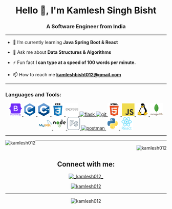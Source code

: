 <h1 align="center">Hello 👋, I'm Kamlesh Singh Bisht</h1>

<h3 align="center">A Software Engineer from India</h3>

<hr>

- 🌱 I’m currently learning **Java Spring Boot & React**
  
<!-- - 🔭 And I’m currently working on **Large Language Models**  -->

<!-- - 🌱 I’m currently learning **Full Stack Development** -->

<!-- - 👯 I’m looking to collaborate on **Stock Price Prediction System** -->
<!-- - 👯 I’m looking to collaborate on **Deep Learning** -->

<!-- - 💬 Ask me about **C++/DSA/CP -->
- 💬 Ask me about **Data Structures & Algorithms**

- ⚡ Fun fact **I can type at a speed of 100 words per minute.**

- 📫 How to reach me **kamleshbisht012@gmail.com** 
<hr>

<h3 align="left">Languages and Tools:</h3>
<p align="center"> <a href="https://getbootstrap.com" target="_blank" rel="noreferrer"> <img src="https://raw.githubusercontent.com/devicons/devicon/master/icons/bootstrap/bootstrap-plain-wordmark.svg" alt="bootstrap" width="40" height="40"/> </a> <a href="https://www.cprogramming.com/" target="_blank" rel="noreferrer"> <img src="https://raw.githubusercontent.com/devicons/devicon/master/icons/c/c-original.svg" alt="c" width="40" height="40"/> </a> <a href="https://www.w3schools.com/cpp/" target="_blank" rel="noreferrer"> <img src="https://raw.githubusercontent.com/devicons/devicon/master/icons/cplusplus/cplusplus-original.svg" alt="cplusplus" width="40" height="40"/> </a> <a href="https://www.w3schools.com/css/" target="_blank" rel="noreferrer"> <img src="https://raw.githubusercontent.com/devicons/devicon/master/icons/css3/css3-original-wordmark.svg" alt="css3" width="40" height="40"/> </a> <a href="https://expressjs.com" target="_blank" rel="noreferrer"> <img src="https://raw.githubusercontent.com/devicons/devicon/master/icons/express/express-original-wordmark.svg" alt="express" width="40" height="40"/> </a> <a href="https://flask.palletsprojects.com/" target="_blank" rel="noreferrer"> <img src="https://www.vectorlogo.zone/logos/pocoo_flask/pocoo_flask-icon.svg" alt="flask" width="40" height="40"/> </a> <a href="https://git-scm.com/" target="_blank" rel="noreferrer"> <img src="https://www.vectorlogo.zone/logos/git-scm/git-scm-icon.svg" alt="git" width="40" height="40"/> </a> <a href="https://www.w3.org/html/" target="_blank" rel="noreferrer"> <img src="https://raw.githubusercontent.com/devicons/devicon/master/icons/html5/html5-original-wordmark.svg" alt="html5" width="40" height="40"/> </a> <a href="https://developer.mozilla.org/en-US/docs/Web/JavaScript" target="_blank" rel="noreferrer"> <img src="https://raw.githubusercontent.com/devicons/devicon/master/icons/javascript/javascript-original.svg" alt="javascript" width="40" height="40"/> </a> <a href="https://www.linux.org/" target="_blank" rel="noreferrer"> <img src="https://raw.githubusercontent.com/devicons/devicon/master/icons/linux/linux-original.svg" alt="linux" width="40" height="40"/> </a> <a href="https://www.mongodb.com/" target="_blank" rel="noreferrer"> <img src="https://raw.githubusercontent.com/devicons/devicon/master/icons/mongodb/mongodb-original-wordmark.svg" alt="mongodb" width="40" height="40"/> </a> <a href="https://www.mysql.com/" target="_blank" rel="noreferrer"> <img src="https://raw.githubusercontent.com/devicons/devicon/master/icons/mysql/mysql-original-wordmark.svg" alt="mysql" width="40" height="40"/> </a> <a href="https://nodejs.org" target="_blank" rel="noreferrer"> <img src="https://raw.githubusercontent.com/devicons/devicon/master/icons/nodejs/nodejs-original-wordmark.svg" alt="nodejs" width="40" height="40"/> </a> <a href="https://www.photoshop.com/en" target="_blank" rel="noreferrer"> <img src="https://raw.githubusercontent.com/devicons/devicon/master/icons/photoshop/photoshop-line.svg" alt="photoshop" width="40" height="40"/> </a> <a href="https://postman.com" target="_blank" rel="noreferrer"> <img src="https://www.vectorlogo.zone/logos/getpostman/getpostman-icon.svg" alt="postman" width="40" height="40"/> </a> <a href="https://www.python.org" target="_blank" rel="noreferrer"> <img src="https://raw.githubusercontent.com/devicons/devicon/master/icons/python/python-original.svg" alt="python" width="40" height="40"/> </a> <a href="https://reactjs.org/" target="_blank" rel="noreferrer"> <img src="https://raw.githubusercontent.com/devicons/devicon/master/icons/react/react-original-wordmark.svg" alt="react" width="40" height="40"/> </a> </p>

<hr>
<p><img align="left" src="https://github-readme-stats.vercel.app/api/top-langs?username=kamlesh012&show_icons=true&locale=en&layout=compact" alt="kamlesh012" /></p>


<hr>
<p align="right"><img align="center" src="https://github-readme-streak-stats.herokuapp.com/?user=kamlesh012&" alt="kamlesh012" /></p>
<h2 align="center">Connect with me:</h2>
  <p align="center" > <a href="https://twitter.com/_kamlesh012_" target="blank"><img src="https://img.shields.io/badge/Twitter-1DA1F2?style=for-the-badge&logo=twitter&logoColor=white" alt="_kamlesh012_" /></a> </p>


<p align="center"> <a href="https://linkedin.com/in/kamlesh012" target="blank"><img src="https://img.shields.io/badge/LinkedIn-0077B5?style=for-the-badge&logo=linkedin&logoColor=white" alt="kamlesh012" /></a> </p>


<!-- <h3 align="center">My Coding Profiles</h3> -->

<!-- <p align="center" > <a  href="https://codeforces.com/profile/kamlesh02" target="blank"><img src="https://img.shields.io/badge/Codeforces-445f9d?style=for-the-badge&logo=Codeforces&logoColor=white" alt="kamlesh012" /></a>
</p> -->
  
<!-- <p align="center" > <a align="center" href="https://www.leetcode.com/kamlesh02" target="blank"><img align="center" src="https://img.shields.io/badge/-LeetCode-FFA116?style=for-the-badge&logo=LeetCode&logoColor=black" alt="kamlesh012"/></a>
</p> -->

<!-- <p align="center" >
  <a align="center" href="https://www.codechef.com/users/kamlesh02" target="blank"><img align="center" src="https://img.shields.io/badge/-CodeChef-5B4638?style=for-the-badge&logo=CodeChef&logoColor=white" alt="kamlesh012" /></a>
 </p> -->
 
<!-- <p align="center" >
<a align="center" href="https://www.hackerrank.com/Kamlesh_bisht16" target="blank"><img align="center" src="https://img.shields.io/badge/-Hackerrank-2EC866?style=for-the-badge&logo=HackerRank&logoColor=white" alt="kamleshbisht16"/></a>
   </p> -->
   
<!--   <p align="center" > <a href="https://kaggle.com/kamleshbisht012" target="blank"><img align="center" src="https://img.shields.io/badge/Kaggle-20BEFF?style=for-the-badge&logo=Kaggle&logoColor=white" alt="kamleshbisht012"/></a>
 </p>  -->
<!-- </p> -->
<hr>
<p align="center"> <img src="https://komarev.com/ghpvc/?username=kamlesh012&label=Profile%20views&color=0e75b6&style=flat" alt="kamlesh012" /> </p>

<!-- <p>&nbsp;<img align="center" src="https://github-readme-stats.vercel.app/api?username=kamlesh012&show_icons=true&locale=en" alt="kamlesh012" /></p> -->
